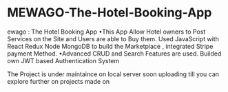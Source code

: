 # MEWAGO-The-Hotel-Booking-App
ewago : The Hotel Booking App
•This App Allow Hotel owners to Post Services on the Site and Users
are able to Buy them. Used JavaScript with React Redux Node
MongoDB to build the Marketplace , integrated Stripe payment
Method.
•Advanced CRUD and Search Features are used. Builded own JWT
based Authentication System

The Project is under maintaince on local server soon uploading till you can explore further on projects made on

